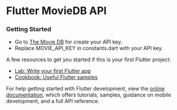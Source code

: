 # Flutter MovieDB API

### Getting Started

- Go to [The Movie DB](https://www.themoviedb.org/) for create your API key.
- Replace MOVIE_API_KEY in constants.dart with your API key.


A few resources to get you started if this is your first Flutter project:

- [Lab: Write your first Flutter app](https://docs.flutter.dev/get-started/codelab)
- [Cookbook: Useful Flutter samples](https://docs.flutter.dev/cookbook)

For help getting started with Flutter development, view the
[online documentation](https://docs.flutter.dev/), which offers tutorials,
samples, guidance on mobile development, and a full API reference.
